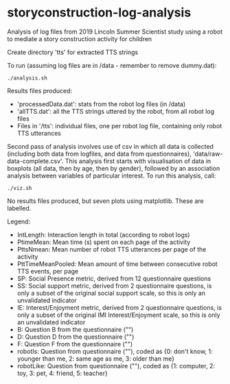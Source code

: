 # storyconstruction-log-analysis

Analysis of log files from 2019 Lincoln Summer Scientist study using a robot to mediate a story construction activity for children

Create directory 'tts' for extracted TTS strings

To run (assuming log files are in /data - remember to remove dummy.dat):

    ./analysis.sh

Results files produced:

- 'processedData.dat': stats from the robot log files (in /data)
- 'allTTS.dat': all the TTS strings uttered by the robot, from all robot log files
- Files in '/tts': individual files, one per robot log file, containing only robot TTS utterances

Second pass of analysis involves use of csv in which all data is collected (including both data from logfiles, and data from questionnaires), 'data/raw-data-complete.csv'. This analysis first starts with visualisation of data in boxplots (all data, then by age, then by gender), followed by an association analysis between variables of particular interest. To run this analysis, call:

    ./viz.sh

No results files produced, but seven plots using matplotlib. These are labelled.

Legend:
- IntLength: Interaction length in total (according to robot logs)
- PtimeMean: Mean time (s) spent on each page of the activity
- PttsNmean: Mean number of robot TTS utterances per page of the activity
- PttTimeMeanPooled: Mean amount of time between consecutive robot TTS events, per page
- SP: Social Presence metric, derived from 12 questionnaire questions
- SS: Social support metric, derived from 2 questionnaire questions, is only a subset of the original social support scale, so this is only an unvalidated indicator
- IE: Interest/Enjoyment metric, derived from 2 questionnaire questions, is only a subset of the original IMI Interest/Enjoyment scale, so this is only an unvalidated indicator
- B: Question B from the questionnaire ("")
- D: Question D from the questionnaire ("")
- F: Question F from the questionnaire ("")
- robotIs: Question from questionnaire (""), coded as {0: don't know, 1: younger than me, 2: same age as me, 3: older than me}
- robotLike: Question from questionnaire (""), coded as {1: computer, 2: toy, 3: pet, 4: friend, 5: teacher}
